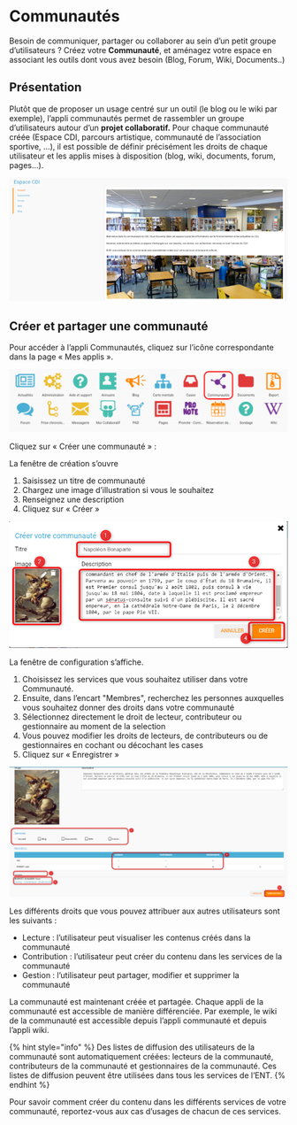 # Communautés

Besoin de communiquer, partager ou collaborer au sein d’un petit groupe d’utilisateurs ? Créez votre **Communauté**, et aménagez votre espace en associant les outils dont vous avez besoin \(Blog, Forum, Wiki, Documents..\)

## Présentation

Plutôt que de proposer un usage centré sur un outil \(le blog ou le wiki par exemple\), l’appli communautés permet de rassembler un groupe d’utilisateurs autour d’un **projet collaboratif.** Pour chaque communauté créée \(Espace CDI, parcours artistique, communauté de l’association sportive, …\), il est possible de définir précisément les droits de chaque utilisateur et les applis mises à disposition \(blog, wiki, documents, forum, pages…\).

![](.gitbook/assets/communaut_pres-convertimage-2-1%20%282%29.png)

## Créer et partager une communauté

Pour accéder à l’appli Communautés, cliquez sur l’icône correspondante dans la page « Mes applis ».

![](.gitbook/assets/mes_applis_3-1024x231-4%20%282%29.png)

Cliquez sur « Créer une communauté » :

La fenêtre de création s’ouvre

1. Saisissez un titre de communauté
2. Chargez une image d’illustration si vous le souhaitez
3. Renseignez une description
4. Cliquez sur « Créer »

![](.gitbook/assets/communaute-creation-2-1%20%281%29%20%281%29.png)

La fenêtre de configuration s’affiche.

1. Choisissez les services que vous souhaitez utiliser dans votre Communauté.
2. Ensuite, dans l’encart "Membres", recherchez les personnes auxquelles vous souhaitez donner des droits dans votre communauté
3. Sélectionnez directement le droit de lecteur, contributeur ou gestionnaire au moment de la selection
4. Vous pouvez modifier les droits de lecteurs, de contributeurs ou de gestionnaires en cochant ou décochant les cases
5. Cliquez sur « Enregistrer »

![](.gitbook/assets/communaute-partage-the-one-1-1%20%281%29%20%281%29.png)

Les différents droits que vous pouvez attribuer aux autres utilisateurs sont les suivants :

* Lecture : l’utilisateur peut visualiser les contenus créés dans la communauté
* Contribution : l’utilisateur peut créer du contenu dans les services de la communauté
* Gestion : l’utilisateur peut partager, modifier et supprimer la communauté

La communauté est maintenant créée et partagée. Chaque appli de la communauté est accessible de manière différenciée. Par exemple, le wiki de la communauté est accessible depuis l’appli communauté et depuis l’appli wiki.

{% hint style="info" %}
Des listes de diffusion des utilisateurs de la communauté sont automatiquement créées: lecteurs de la communauté, contributeurs de la communauté et gestionnaires de la communauté. Ces listes de diffusion peuvent être utilisées dans tous les services de l’ENT.
{% endhint %}

Pour savoir comment créer du contenu dans les différents services de votre communauté, reportez-vous aux cas d’usages de chacun de ces services.

